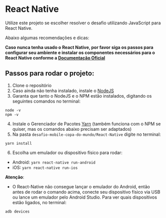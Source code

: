 # React Native

Utilize este projeto se escolher resolver o desafio utilizando JavaScript para React Native.

Abaixo algumas recomendações e dicas:

**Caso nunca tenha usado o React Native, por favor siga os passos para configurar seu ambiente e instalar os componentes necessários para o React Native conforme a [Documentação Oficial](https://facebook.github.io/react-native/docs/getting-started.html)**

## Passos para rodar o projeto:
1. Clone o repositório 
2. Caso ainda não tenha instalado, instale o [NodeJS](https://nodejs.org/en/)
3. Garanta que tanto o NodeJS e o NPM estão instalados, digitando os seguintes comandos no terminal:
```
node -v
npm -v
```
4. Instale o Gerenciador de Pacotes [Yarn](https://yarnpkg.com/en/docs/install) (também funciona com o NPM se quiser, mas os comandos abaixo precisam ser adaptados)
5. Na pasta `desafio-mobile-copa-do-mundo/React-Native` digite no terminal:
```
yarn install
```
6. Escolha  um emulador ou dispositivo físico para rodar:
- Android:
`yarn react-native run-android`
- iOS:
`yarn react-native run-ios`

**Atenção**:
- O React-Native não consegue lançar o emulador do Android, então antes de rodar o comando acima, conecte seu dispositivo físico via USB ou lance um emulador pelo Android Studio. Para ver quais dispositivos estão ligados, no terminal:
```
adb devices
```
